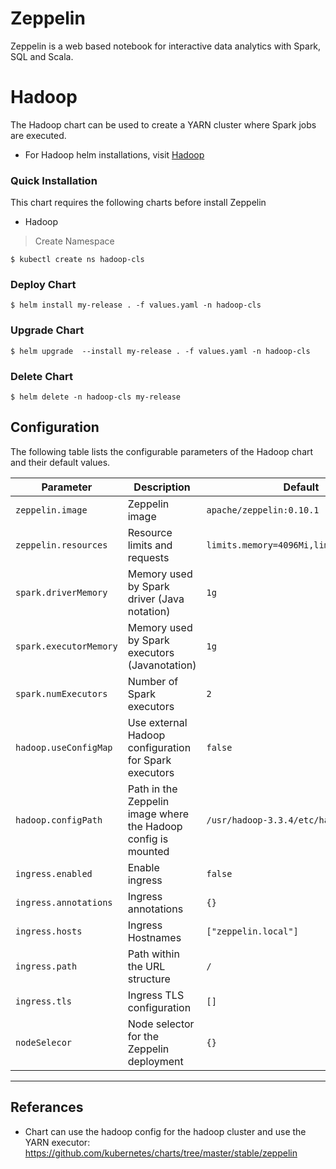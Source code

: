 # Zeppelin

Zeppelin is a web based notebook for interactive data analytics with Spark, SQL and Scala.


# Hadoop

The Hadoop chart can be used to create a YARN cluster where Spark jobs are executed.

* For Hadoop helm installations, visit  [Hadoop][1] 


### Quick Installation

This chart requires the following charts before install Zeppelin
* Hadoop

> Create Namespace
```
$ kubectl create ns hadoop-cls
```

### Deploy Chart

```
$ helm install my-release . -f values.yaml -n hadoop-cls
```

### Upgrade Chart

```
$ helm upgrade  --install my-release . -f values.yaml -n hadoop-cls
```

### Delete Chart

```
$ helm delete -n hadoop-cls my-release
```


## Configuration

The following table lists the configurable parameters of the Hadoop chart and their default values.

| Parameter                              | Description                                                      | Default                                                           |
| -------------------------------------- | ---------------------------------------------------------------- | ----------------------------------------------------------------- |
| `zeppelin.image`                       | Zeppelin image                                                   | `apache/zeppelin:0.10.1`                                       
| `zeppelin.resources`                   | Resource limits and requests                                     | `limits.memory=4096Mi,limits.cpu=2000m`                                                           |
| `spark.driverMemory`                   | Memory used by Spark driver (Java notation)                      | `1g`
| `spark.executorMemory`                 | Memory used by Spark executors (Javanotation)                           | `1g`                                                            |
| `spark.numExecutors`                   |Number of Spark executors                                        | `2`
| `hadoop.useConfigMap`                  | Use external Hadoop configuration for Spark executors                                         | `false`                                                               |
| `hadoop.configPath`                    | 	Path in the Zeppelin image where the Hadoop config is mounted   | `/usr/hadoop-3.3.4/etc/hadoop`    |
| `ingress.enabled`                      | Enable ingress                                                  | `false`                                                               |
| `ingress.annotations`                  | Ingress annotations                                                 | `{}`                                                               |
| `ingress.hosts`                        | Ingress Hostnames                                                 | `["zeppelin.local"]`    |
| `ingress.path`                         | Path within the URL structure                                      | `/`                                                            |
| `ingress.tls`                          | Ingress TLS configuration                                          | `[]`                                                               |
| `nodeSelecor`                          | 	Node selector for the Zeppelin deployment                        | `{}`    |


---


## Referances

- Chart can use the hadoop config for the hadoop cluster and use the YARN executor: https://github.com/kubernetes/charts/tree/master/stable/zeppelin

[1]: https://github.com/rkazak07/Hadoop-Helm-chart
